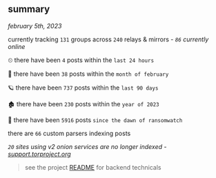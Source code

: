 
## summary
_february 5th, 2023_

currently tracking `131` groups across `240` relays & mirrors - _`86` currently online_

⏲ there have been `4` posts within the `last 24 hours`

🦈 there have been `38` posts within the `month of february`

🪐 there have been `737` posts within the `last 90 days`

🏚 there have been `230` posts within the `year of 2023`

🦕 there have been `5916` posts `since the dawn of ransomwatch`

there are `66` custom parsers indexing posts

_`20` sites using v2 onion services are no longer indexed - [support.torproject.org](https://support.torproject.org/onionservices/v2-deprecation/)_

> see the project [README](https://github.com/joshhighet/ransomwatch#ransomwatch--) for backend technicals
